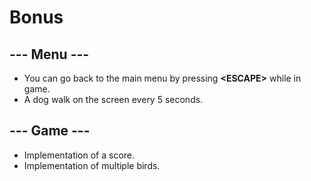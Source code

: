 # Bonus

## --- Menu ---

- You can go back to the main menu by pressing <strong>\<ESCAPE></strong> while in game.
- A dog walk on the screen every 5 seconds.

## --- Game ---

- Implementation of a score.
- Implementation of multiple birds.